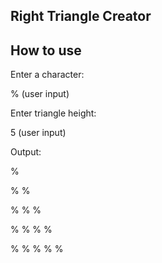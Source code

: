 ## Right Triangle Creator

## How to use

Enter a character:

% (user input)

Enter triangle height:

5 (user input)

Output:

% 

% % 

% % % 

% % % % 

% % % % % 



